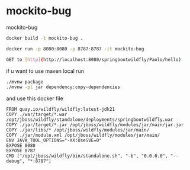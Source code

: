 # mockito-bug
mockito-bug
```bash
docker build -t mockito-bug .  

docker run -p 8080:8080 -p 8787:8787 -it mockito-bug

GET to [http](http://localhost:8080/springbootwildfly/Paolo/hello)
```
if u want to use maven local run

```bash
./mvnw package
./mvnw -pl jar dependency:copy-dependencies
```

and use this docker file
```docker
FROM quay.io/wildfly/wildfly:latest-jdk21
COPY ./war/target/*.war /opt/jboss/wildfly/standalone/deployments/springbootwildfly.war
COPY ./jar/target/*.jar /opt/jboss/wildfly/modules/jar/main/jar.jar
COPY ./jar/libs/* /opt/jboss/wildfly/modules/jar/main/
COPY ./jar/module.xml /opt/jboss/wildfly/modules/jar/main/
ENV JAVA_TOOL_OPTIONS="-XX:UseSVE=0"
EXPOSE 8080
EXPOSE 8787
CMD ["/opt/jboss/wildfly/bin/standalone.sh", "-b", "0.0.0.0", "--debug", "*:8787"]
```
